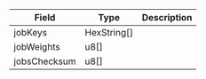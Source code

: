 | Field        | Type        | Description |
| ------------ | ----------- | ----------- |
| jobKeys      | HexString[] |             |
| jobWeights   | u8[]        |             |
| jobsChecksum | u8[]        |             |
